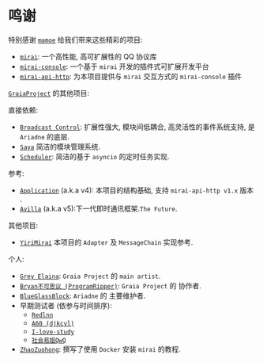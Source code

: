 # 鸣谢

特别感谢 [`mamoe`](https://github.com/mamoe) 给我们带来这些精彩的项目:

- [`mirai`](https://github.com/mamoe/mirai): 一个高性能, 高可扩展性的 QQ 协议库
- [`mirai-console`](https://github.com/mamoe/mirai-console): 一个基于 `mirai` 开发的插件式可扩展开发平台
- [`mirai-api-http`](https://github.com/project-mirai/mirai-api-http): 为本项目提供与 `mirai` 交互方式的 `mirai-console` 插件

[`GraiaProject`](https://github.com/GraiaProject) 的其他项目:

直接依赖:

- [`Broadcast Control`](https://github.com/GraiaProject/BroadcastControl): 扩展性强大, 模块间低耦合, 高灵活性的事件系统支持, 是 `Ariadne` 的底层.
- [`Saya`](https://github.com/GraiaProject/Saya) 简洁的模块管理系统.
- [`Scheduler`](https://github.com/GraiaProject/Scheduler): 简洁的基于 `asyncio` 的定时任务实现.

参考:

- [`Application`](https://github.com/GraiaProject/Application/) (a.k.a v4): 本项目的结构基础, 支持 `mirai-api-http v1.x` 版本 .
- [`Avilla`](https://github.com/GraiaProject/Avilla/) (a.k.a v5):下一代即时通讯框架.`The Future`.

其他项目:

- [`YiriMirai`](https://github.com/YiriMiraiProject/YiriMirai/) 本项目的 `Adapter` 及 `MessageChain` 实现参考.

个人:

- [`Grey Elaina`](https://github.com/GreyElaina): `Graia Project` 的 `main artist`.
- [`Bryan不可思议 (ProgramRipper)`](https://github.com/ProgramRipper): `Graia Project` 的 协作者.
- [`BlueGlassBlock`](https://github.com/BlueGlassBlock): `Ariadne` 的 主要维护者.
- 早期测试者 (依参与时间排序):
  - [`Redlnn`](https://github.com/Redlnn)
  - [`A60 (djkcyl)`](https://github.com/djkcyl)
  - [`I-love-study`](https://github.com/I-love-study)
  - [`社会易姐QwQ`](https://github.com/SocialSisterYi)
- [`ZhaoZuohong`](https://github.com/ZhaoZuohong): 撰写了使用 `Docker` 安装 `mirai` 的教程.
